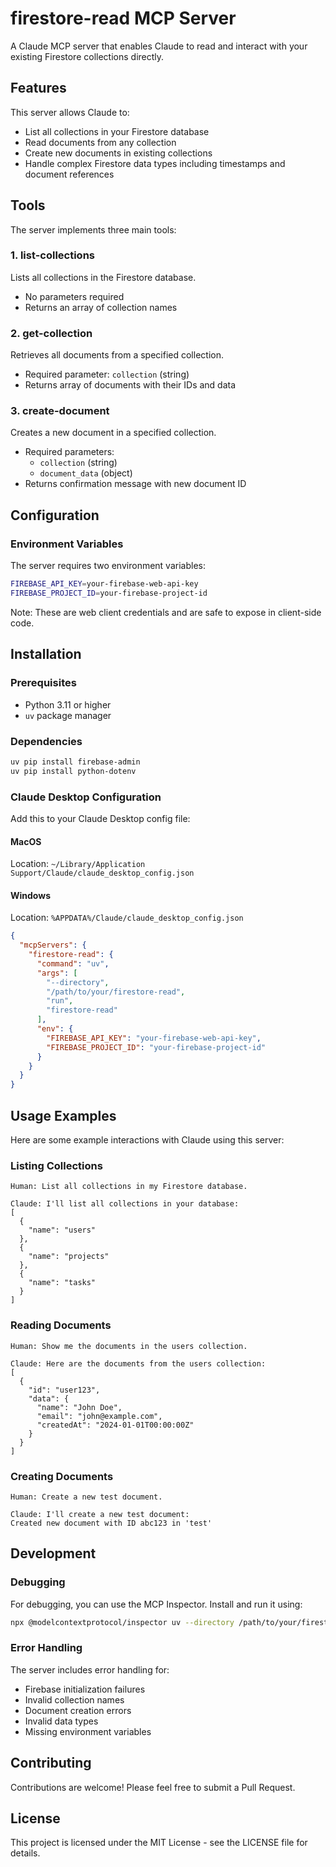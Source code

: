 # firestore-read MCP Server

A Claude MCP server that enables Claude to read and interact with your existing Firestore collections directly.

## Features

This server allows Claude to:
- List all collections in your Firestore database
- Read documents from any collection
- Create new documents in existing collections
- Handle complex Firestore data types including timestamps and document references

## Tools

The server implements three main tools:

### 1. list-collections
Lists all collections in the Firestore database.
- No parameters required
- Returns an array of collection names

### 2. get-collection
Retrieves all documents from a specified collection.
- Required parameter: `collection` (string)
- Returns array of documents with their IDs and data

### 3. create-document
Creates a new document in a specified collection.
- Required parameters: 
  - `collection` (string)
  - `document_data` (object)
- Returns confirmation message with new document ID

## Configuration

### Environment Variables

The server requires two environment variables:
```bash
FIREBASE_API_KEY=your-firebase-web-api-key
FIREBASE_PROJECT_ID=your-firebase-project-id
```

Note: These are web client credentials and are safe to expose in client-side code.

## Installation

### Prerequisites
- Python 3.11 or higher
- `uv` package manager

### Dependencies
```bash
uv pip install firebase-admin
uv pip install python-dotenv
```

### Claude Desktop Configuration

Add this to your Claude Desktop config file:

#### MacOS
Location: `~/Library/Application Support/Claude/claude_desktop_config.json`

#### Windows
Location: `%APPDATA%/Claude/claude_desktop_config.json`

```json
{
  "mcpServers": {
    "firestore-read": {
      "command": "uv",
      "args": [
        "--directory",
        "/path/to/your/firestore-read",
        "run",
        "firestore-read"
      ],
      "env": {
        "FIREBASE_API_KEY": "your-firebase-web-api-key",
        "FIREBASE_PROJECT_ID": "your-firebase-project-id"
      }
    }
  }
}
```

## Usage Examples

Here are some example interactions with Claude using this server:

### Listing Collections
```
Human: List all collections in my Firestore database.

Claude: I'll list all collections in your database:
[
  {
    "name": "users"
  },
  {
    "name": "projects"
  },
  {
    "name": "tasks"
  }
]
```

### Reading Documents
```
Human: Show me the documents in the users collection.

Claude: Here are the documents from the users collection:
[
  {
    "id": "user123",
    "data": {
      "name": "John Doe",
      "email": "john@example.com",
      "createdAt": "2024-01-01T00:00:00Z"
    }
  }
]
```

### Creating Documents
```
Human: Create a new test document.

Claude: I'll create a new test document:
Created new document with ID abc123 in 'test'
```

## Development

### Debugging

For debugging, you can use the MCP Inspector. Install and run it using:

```bash
npx @modelcontextprotocol/inspector uv --directory /path/to/your/firestore-read run firestore-read
```

### Error Handling

The server includes error handling for:
- Firebase initialization failures
- Invalid collection names
- Document creation errors
- Invalid data types
- Missing environment variables

## Contributing

Contributions are welcome! Please feel free to submit a Pull Request.

## License

This project is licensed under the MIT License - see the LICENSE file for details.